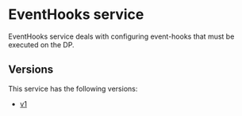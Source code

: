 # EventHooks service

EventHooks service deals with configuring event-hooks that must be executed on
the DP.

## Versions

This service has the following versions:
- [v1](v1/)

